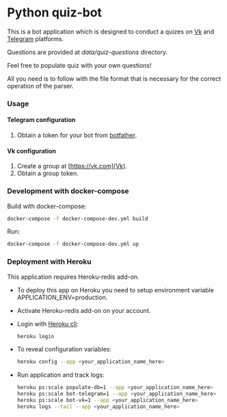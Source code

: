 # Python quiz-bot

This is a bot application which is designed to conduct a quizes on 
[Vk](https://vk.com) and [Telegram](https://telegram.org/) platforms.

Questions are provided at *data/quiz-questions* directory. 

Feel free to populate quiz with your own questions! 

All you need is to 
follow with the file format that is necessary for the correct operation of the parser.

### Usage

#### Telegram configuration
1. Obtain a token for your bot from [botfather](https://core.telegram.org/bots).

#### Vk configuration
1. Create a group at [https://vk.com](Vk).
2. Obtain a group token.

### Development with docker-compose

Build with docker-compose:
```bash
docker-compose -f docker-compose-dev.yml build
```
Run:
```bash
docker-compose -f docker-compose-dev.yml up
```

### Deployment with Heroku
This application requires Heroku-redis add-on.
* To deploy this app on Heroku you need to setup environment variable APPLICATION_ENV=production.
* Activate Heroku-redis add-on on your account.

* Login with [Heroku cli](https://devcenter.heroku.com/articles/heroku-cli):
    ```bash
    heroku login
    ```
* To reveal configuration variables:
    ```bash
    heroku config --app <your_application_name_here>
    ```
* Run application and track logs:
    ```bash
    heroku ps:scale populate-db=1 --app <your_application_name_here>
    heroku ps:scale bot-telegram=1 --app <your_application_name_here>
    heroku ps:scale bot-vk=1 --app <your_application_name_here>
    heroku logs --tail --app <your_application_name_here>
    ```